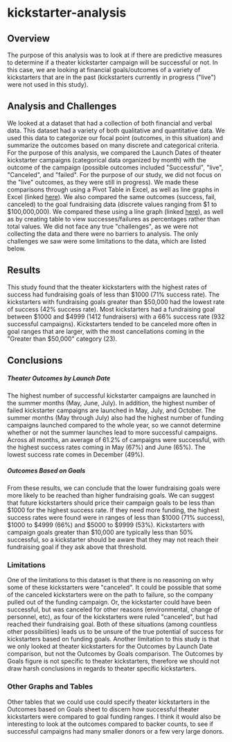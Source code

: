 # kickstarter-analysis
## Overview
The purpose of this analysis was to look at if there are predictive measures to determine if a theater kickstarter campaign will be successful or not. In this case, we are looking at financial goals/outcomes of a variety of kickstarters that are in the past (kickstarters currently in progress ("live") were not used in this study). 

## Analysis and Challenges
We looked at a dataset that had a collection of both financial and verbal data. This dataset had a variety of both qualitative and quantitative data. We used this data to categorize our focal point (outcomes, in this situation) and summarize the outcomes based on many discrete and categorical criteria. For the purpose of this analysis, we compared the Launch Dates of theater kickstarter campaigns (categorical data organized by month) with the outcome of the campaign (possible outcomes included "Successful", "live", "Canceled", and "failed". For the purpose of our study, we did not focus on the "live" outcomes, as they were still in progress). We made these comparisons through using a Pivot Table in Excel, as well as line graphs in Excel (linked [here](https://github.com/juliemags/kickstarter-analysis/blob/da277a0b29847d516fdbeb5e783ee81c96f917ae/Theater_Changes_vs_Launch.png)). We also compared the same outcomes (success, fail, canceled) to the goal fundraising data (discrete values ranging from $1 to $100,000,000). We compared these using a line graph (linked [here](https://github.com/juliemags/kickstarter-analysis/blob/da277a0b29847d516fdbeb5e783ee81c96f917ae/Outcomes_vs_Goals.png)), as well as by creating table to view successes/failures as percentages rather than total values. We did not face any true "challenges", as we were not collecting the data and there were no barriers to analysis. The only challenges we saw were some limitations to the data, which are listed below. 

## Results
This study found that the theater kickstarters with the highest rates of success had fundraising goals of less than $1000 (71% success rate). The kickstarters with fundraising goals greater than $50,000 had the lowest rate of success (42% success rate). Most kickstarters had a fundraising goal between $1000 and $4999 (1412 fundraisers) with a 66% success rate (932 successful campaigns). Kickstarters tended to be canceled more often in goal ranges that are larger, with the most cancellations coming in the "Greater than $50,000" category (23). 

## Conclusions
##### Theater Outcomes by Launch Date
The highest number of successful kickstarter campaigns are launched in the summer months (May, June, July). In addition, the highest number of failed kickstarter campaigns are launched in May, July, and October. The summer months (May through July) also had the highest number of funding campaigns launched compared to the whole year, so we cannot determine whether or not the summer launches lead to more successful campaigns. Across all months, an average of 61.2% of campaigns were successful, with the highest success rates coming in May (67%) and June (65%). The lowest success rate comes in December (49%). 

##### Outcomes Based on Goals
From these results, we can conclude that the lower fundraising goals were more likely to be reached than higher fundraising goals. We can suggest that future kickstarters should price their campaign goals to be less than $1000 for the highest success rate. If they need more funding, the highest success rates were found were in ranges of less than $1000 (71% success), $1000 to $4999 (66%) and $5000 to $9999 (53%). Kickstarters with campaign goals greater than $10,000 are typically less than 50% successful, so a kickstarter should be aware that they may not reach their fundraising goal if they ask above that threshold.

### Limitations
One of the limitations to this dataset is that there is no reasoning on why some of these kickstarters were "canceled". It could be possible that some of the canceled kickstarters were on the path to failure, so the company pulled out of the funding campaign. Or, the kickstarter could have been successful, but was canceled for other reasons (environmental, change of personnel, etc), as four of the kickstarters were ruled "canceled", but had reached their fundraising goal. Both of these situations (among countless other possibilities) leads us to be unsure of the true potential of success for kickstarters based on funding goals. Another limitation to this study is that we only looked at theater kickstarters for the Outcomes by Launch Date comparison, but not the Outcomes by Goals comparison. The Outcomes by Goals figure is not specific to theater kickstarters, therefore we should not draw harsh conclusions in regards to theater specific kickstarters. 

### Other Graphs and Tables
Other tables that we could use could specify theater kickstarters in the Outcomes based on Goals sheet to discern how successful theater kickstarters were compared to goal funding ranges. I think it would also be interesting to look at the outcomes compared to backer counts, to see if successful campaigns had many smaller donors or a few very large donors. 


